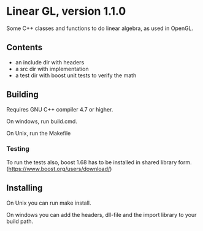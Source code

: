 # Linear GL, version 1.1.0
Some C++ classes and functions to do linear algebra, as used in OpenGL.

## Contents
* an include dir with headers
* a src dir with implementation
* a test dir with boost unit tests to verify the math

## Building
Requires GNU C++ compiler 4.7 or higher.

On windows, run build.cmd.

On Unix, run the Makefile

### Testing

To run the tests also, boost 1.68 has to be installed in shared library form.
(https://www.boost.org/users/download/)

## Installing

On Unix you can run make install.

On windows you can add the headers, dll-file and the import library to your build path.
